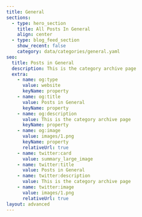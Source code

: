 ```yaml
---
title: General
sections:
  - type: hero_section
    title: All Posts In General
    align: center
  - type: blog_feed_section
    show_recent: false
    category: data/categories/general.yaml
seo:
  title: Posts in General
  description: This is the category archive page
  extra:
    - name: og:type
      value: website
      keyName: property
    - name: og:title
      value: Posts in General
      keyName: property
    - name: og:description
      value: This is the category archive page
      keyName: property
    - name: og:image
      value: images/1.png
      keyName: property
      relativeUrl: true
    - name: twitter:card
      value: summary_large_image
    - name: twitter:title
      value: Posts in General
    - name: twitter:description
      value: This is the category archive page
    - name: twitter:image
      value: images/1.png
      relativeUrl: true
layout: advanced
---
```

